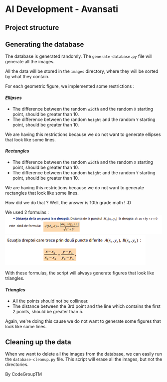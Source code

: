 
# AI Development - Avansati 

## Project structure


## Generating the database

The database is generated randomly. The ```generate-database.py``` file will generate all the images.

All the data will be stored in the ```images``` directory, where they will be sorted by what they contain. 

For each geometric figure, we implemented some restrictions :

#### _Ellipses_
- The difference between the random ```width``` and the random ```X``` starting point, should be greater than 10.
- The difference between the random ```height``` and the random ```Y``` starting point, should be greater than 10.

We are having this restrictions because we do not want to generate ellipses that look like some lines.

#### _Rectangles_
- The difference between the random ```width``` and the random ```X``` starting point, should be greater than 10.
- The difference between the random ```height``` and the random ```Y``` starting point, should be greater than 10.

We are having this restrictions because we do not want to generate rectangles that look like some lines.

How did we do that ? Well, the answer is 10th grade math ! :D

We used 2 formulas : 
![Distanta de la un punct la o dreapta](documentation/distanta.png)
![Coliniaritatea a 3 puncte](documentation/coliniaritate.png)

With these formulas, the script will always generate figures that look like triangles. 

#### _Triangles_
- All the points should not be collinear.
- The distance between the 3rd point and the line which contains the first 2 points, should be greater than 5.

Again, we're doing this cause we do not want to generate some figures that look like some lines.


## Cleaning up the data
When we want to delete all the images from the database, we can easily run the ```database-cleanup.py``` file. This script will erase all the images, but not the directories.

By CodeGroupTM

